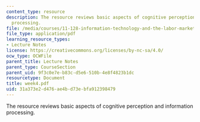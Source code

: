 ```yaml
---
content_type: resource
description: The resource reviews basic aspects of cognitive perception and information
  processing.
file: /media/courses/11-128-information-technology-and-the-labor-market-spring-2005/31a373e2d476ae4bd73ebfa912398479_week4.pdf
file_type: application/pdf
learning_resource_types:
- Lecture Notes
license: https://creativecommons.org/licenses/by-nc-sa/4.0/
ocw_type: OCWFile
parent_title: Lecture Notes
parent_type: CourseSection
parent_uid: 9f3c0e7e-b83c-d5e6-510b-4e8f4823b1dc
resourcetype: Document
title: week4.pdf
uid: 31a373e2-d476-ae4b-d73e-bfa912398479
---
```

The resource reviews basic aspects of cognitive perception and information processing.